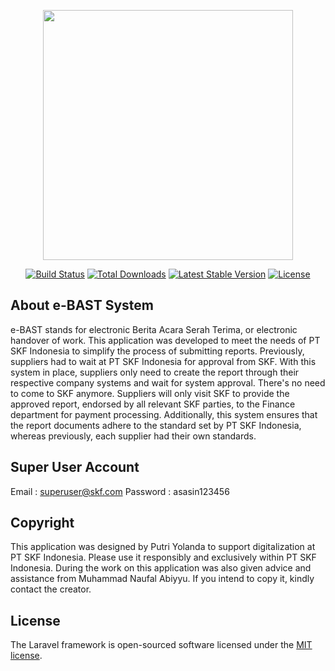 <p align="center"><a href="https://laravel.com" target="_blank"><img src="https://raw.githubusercontent.com/laravel/art/master/logo-lockup/5%20SVG/2%20CMYK/1%20Full%20Color/laravel-logolockup-cmyk-red.svg" width="400"></a></p>

<p align="center">
<a href="https://travis-ci.org/laravel/framework"><img src="https://travis-ci.org/laravel/framework.svg" alt="Build Status"></a>
<a href="https://packagist.org/packages/laravel/framework"><img src="https://poser.pugx.org/laravel/framework/d/total.svg" alt="Total Downloads"></a>
<a href="https://packagist.org/packages/laravel/framework"><img src="https://poser.pugx.org/laravel/framework/v/stable.svg" alt="Latest Stable Version"></a>
<a href="https://packagist.org/packages/laravel/framework"><img src="https://poser.pugx.org/laravel/framework/license.svg" alt="License"></a>
</p>

## About e-BAST System
e-BAST stands for electronic Berita Acara Serah Terima, or electronic handover of work. This application was developed to meet the needs of PT SKF Indonesia to simplify the process of submitting reports. Previously, suppliers had to wait at PT SKF Indonesia for approval from SKF. With this system in place, suppliers only need to create the report through their respective company systems and wait for system approval. There's no need to come to SKF anymore. Suppliers will only visit SKF to provide the approved report, endorsed by all relevant SKF parties, to the Finance department for payment processing. Additionally, this system ensures that the report documents adhere to the standard set by PT SKF Indonesia, whereas previously, each supplier had their own standards.

## Super User Account
Email : superuser@skf.com
Password : asasin123456

## Copyright
This application was designed by Putri Yolanda to support digitalization at PT SKF Indonesia. Please use it responsibly and exclusively within PT SKF Indonesia. During the work on this application was also given advice and assistance from Muhammad Naufal Abiyyu. If you intend to copy it, kindly contact the creator.

## License

The Laravel framework is open-sourced software licensed under the [MIT license](https://opensource.org/licenses/MIT).
